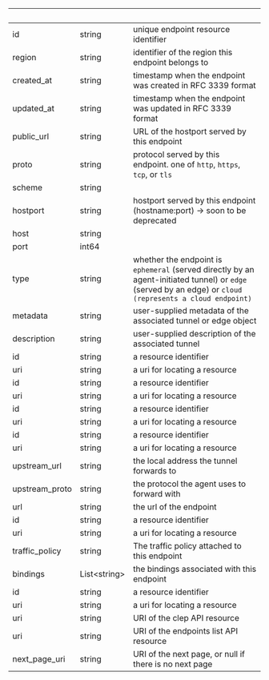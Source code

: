 <!-- Code generated for API Clients. DO NOT EDIT. -->

| &nbsp;         | &nbsp;             | &nbsp;                                                                                                                                                    |
| -------------- | ------------------ | --------------------------------------------------------------------------------------------------------------------------------------------------------- |
| id             | string             | unique endpoint resource identifier                                                                                                                       |
| region         | string             | identifier of the region this endpoint belongs to                                                                                                         |
| created_at     | string             | timestamp when the endpoint was created in RFC 3339 format                                                                                                |
| updated_at     | string             | timestamp when the endpoint was updated in RFC 3339 format                                                                                                |
| public_url     | string             | URL of the hostport served by this endpoint                                                                                                               |
| proto          | string             | protocol served by this endpoint. one of `http`, `https`, `tcp`, or `tls`                                                                                 |
| scheme         | string             |                                                                                                                                                           |
| hostport       | string             | hostport served by this endpoint (hostname:port) -> soon to be deprecated                                                                                 |
| host           | string             |                                                                                                                                                           |
| port           | int64              |                                                                                                                                                           |
| type           | string             | whether the endpoint is `ephemeral` (served directly by an agent-initiated tunnel) or `edge` (served by an edge) or `cloud (represents a cloud endpoint)` |
| metadata       | string             | user-supplied metadata of the associated tunnel or edge object                                                                                            |
| description    | string             | user-supplied description of the associated tunnel                                                                                                        |
| id             | string             | a resource identifier                                                                                                                                     |
| uri            | string             | a uri for locating a resource                                                                                                                             |
| id             | string             | a resource identifier                                                                                                                                     |
| uri            | string             | a uri for locating a resource                                                                                                                             |
| id             | string             | a resource identifier                                                                                                                                     |
| uri            | string             | a uri for locating a resource                                                                                                                             |
| id             | string             | a resource identifier                                                                                                                                     |
| uri            | string             | a uri for locating a resource                                                                                                                             |
| upstream_url   | string             | the local address the tunnel forwards to                                                                                                                  |
| upstream_proto | string             | the protocol the agent uses to forward with                                                                                                               |
| url            | string             | the url of the endpoint                                                                                                                                   |
| id             | string             | a resource identifier                                                                                                                                     |
| uri            | string             | a uri for locating a resource                                                                                                                             |
| traffic_policy | string             | The traffic policy attached to this endpoint                                                                                                              |
| bindings       | List&lt;string&gt; | the bindings associated with this endpoint                                                                                                                |
| id             | string             | a resource identifier                                                                                                                                     |
| uri            | string             | a uri for locating a resource                                                                                                                             |
| uri            | string             | URI of the clep API resource                                                                                                                              |
| uri            | string             | URI of the endpoints list API resource                                                                                                                    |
| next_page_uri  | string             | URI of the next page, or null if there is no next page                                                                                                    |
